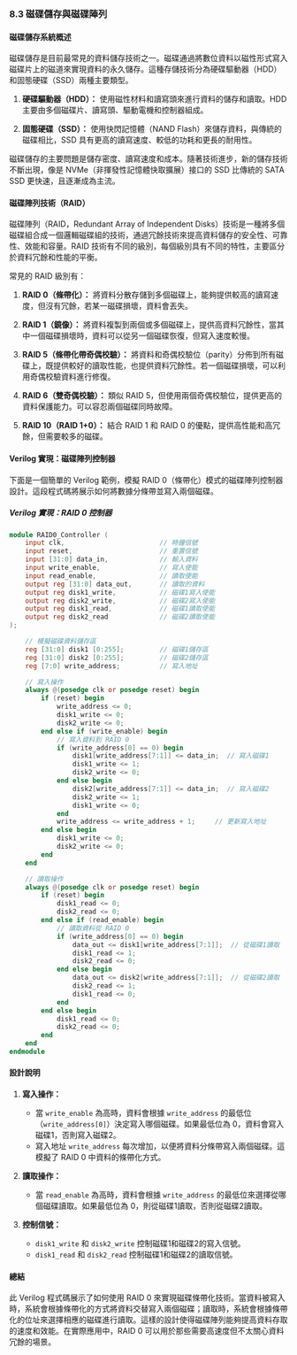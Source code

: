 ### **8.3 磁碟儲存與磁碟陣列**

#### **磁碟儲存系統概述**

磁碟儲存是目前最常見的資料儲存技術之一。磁碟通過將數位資料以磁性形式寫入磁碟片上的磁道來實現資料的永久儲存。這種存儲技術分為硬碟驅動器（HDD）和固態硬碟（SSD）兩種主要類型。

1. **硬碟驅動器（HDD）：** 使用磁性材料和讀寫頭來進行資料的儲存和讀取。HDD 主要由多個磁碟片、讀寫頭、驅動電機和控制器組成。
   
2. **固態硬碟（SSD）：** 使用快閃記憶體（NAND Flash）來儲存資料，與傳統的磁碟相比，SSD 具有更高的讀寫速度、較低的功耗和更長的耐用性。

磁碟儲存的主要問題是儲存密度、讀寫速度和成本。隨著技術進步，新的儲存技術不斷出現，像是 NVMe（非揮發性記憶體快取擴展）接口的 SSD 比傳統的 SATA SSD 更快速，且逐漸成為主流。

#### **磁碟陣列技術（RAID）**

磁碟陣列（RAID，Redundant Array of Independent Disks）技術是一種將多個磁碟組合成一個邏輯磁碟組的技術，通過冗餘技術來提高資料儲存的安全性、可靠性、效能和容量。RAID 技術有不同的級別，每個級別具有不同的特性，主要區分於資料冗餘和性能的平衡。

常見的 RAID 級別有：
1. **RAID 0（條帶化）：** 將資料分散存儲到多個磁碟上，能夠提供較高的讀寫速度，但沒有冗餘，若某一磁碟損壞，資料會丟失。
   
2. **RAID 1（鏡像）：** 將資料複製到兩個或多個磁碟上，提供高資料冗餘性，當其中一個磁碟損壞時，資料可以從另一個磁碟恢復，但寫入速度較慢。
   
3. **RAID 5（條帶化帶奇偶校驗）：** 將資料和奇偶校驗位（parity）分佈到所有磁碟上，既提供較好的讀取性能，也提供資料冗餘性。若一個磁碟損壞，可以利用奇偶校驗資料進行修復。

4. **RAID 6（雙奇偶校驗）：** 類似 RAID 5，但使用兩個奇偶校驗位，提供更高的資料保護能力。可以容忍兩個磁碟同時故障。

5. **RAID 10（RAID 1+0）：** 結合 RAID 1 和 RAID 0 的優點，提供高性能和高冗餘，但需要較多的磁碟。

#### **Verilog 實現：磁碟陣列控制器**

下面是一個簡單的 Verilog 範例，模擬 RAID 0（條帶化）模式的磁碟陣列控制器設計。這段程式碼將展示如何將數據分條帶並寫入兩個磁碟。

##### **Verilog 實現：RAID 0 控制器**

```verilog
module RAID0_Controller (
    input clk,                        // 時鐘信號
    input reset,                      // 重置信號
    input [31:0] data_in,             // 輸入資料
    input write_enable,               // 寫入使能
    input read_enable,                // 讀取使能
    output reg [31:0] data_out,       // 讀取的資料
    output reg disk1_write,           // 磁碟1寫入使能
    output reg disk2_write,           // 磁碟2寫入使能
    output reg disk1_read,            // 磁碟1讀取使能
    output reg disk2_read             // 磁碟2讀取使能
);

    // 模擬磁碟資料儲存區
    reg [31:0] disk1 [0:255];         // 磁碟1儲存區
    reg [31:0] disk2 [0:255];         // 磁碟2儲存區
    reg [7:0] write_address;          // 寫入地址

    // 寫入操作
    always @(posedge clk or posedge reset) begin
        if (reset) begin
            write_address <= 0;
            disk1_write <= 0;
            disk2_write <= 0;
        end else if (write_enable) begin
            // 寫入資料到 RAID 0
            if (write_address[0] == 0) begin
                disk1[write_address[7:1]] <= data_in;  // 寫入磁碟1
                disk1_write <= 1;
                disk2_write <= 0;
            end else begin
                disk2[write_address[7:1]] <= data_in;  // 寫入磁碟2
                disk2_write <= 1;
                disk1_write <= 0;
            end
            write_address <= write_address + 1;     // 更新寫入地址
        end else begin
            disk1_write <= 0;
            disk2_write <= 0;
        end
    end

    // 讀取操作
    always @(posedge clk or posedge reset) begin
        if (reset) begin
            disk1_read <= 0;
            disk2_read <= 0;
        end else if (read_enable) begin
            // 讀取資料從 RAID 0
            if (write_address[0] == 0) begin
                data_out <= disk1[write_address[7:1]];  // 從磁碟1讀取
                disk1_read <= 1;
                disk2_read <= 0;
            end else begin
                data_out <= disk2[write_address[7:1]];  // 從磁碟2讀取
                disk2_read <= 1;
                disk1_read <= 0;
            end
        end else begin
            disk1_read <= 0;
            disk2_read <= 0;
        end
    end
endmodule
```

#### **設計說明**

1. **寫入操作：**
   - 當 `write_enable` 為高時，資料會根據 `write_address` 的最低位（`write_address[0]`）決定寫入哪個磁碟。如果最低位為 0，資料會寫入磁碟1，否則寫入磁碟2。
   - 寫入地址 `write_address` 每次增加，以便將資料分條帶寫入兩個磁碟。這模擬了 RAID 0 中資料的條帶化方式。

2. **讀取操作：**
   - 當 `read_enable` 為高時，資料會根據 `write_address` 的最低位來選擇從哪個磁碟讀取。如果最低位為 0，則從磁碟1讀取，否則從磁碟2讀取。

3. **控制信號：**
   - `disk1_write` 和 `disk2_write` 控制磁碟1和磁碟2的寫入信號。
   - `disk1_read` 和 `disk2_read` 控制磁碟1和磁碟2的讀取信號。

#### **總結**

此 Verilog 程式碼展示了如何使用 RAID 0 來實現磁碟條帶化技術。當資料被寫入時，系統會根據條帶化的方式將資料交替寫入兩個磁碟；讀取時，系統會根據條帶化的位址來選擇相應的磁碟進行讀取。這樣的設計使得磁碟陣列能夠提高資料存取的速度和效能。在實際應用中，RAID 0 可以用於那些需要高速度但不太關心資料冗餘的場景。